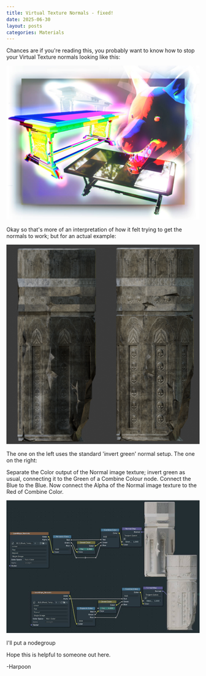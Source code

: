 ```yaml
---
title: Virtual Texture Normals - fixed!
date: 2025-06-30
layout: posts
categories: Materials
---
```


Chances are if you're reading this, you probably want to know how to stop your Virtual Texture normals looking like this:

<p align="center">
  <img src="/assets/images/bad-normals.jpg" alt="A collage of images of assets with very badly behaved normals." />
</p>

Okay so that's more of an interpretation of how it felt trying to get the normals to work; but for an actual example:

<p align="center">
  <img src="/assets/images/before_and_after_pillars.webp" alt="Two carved pillars, the one on the left has bad normals, the one on the right looks quite nice." />
</p>

The one on the left uses the standard 'invert green' normal setup. The one on the right: 

Separate the Color output of the Normal image texture; invert green as usual, connecting it to the Green of a Combine Colour node.
Connect the Blue to the Blue.
Now connect the Alpha of the Normal image texture to the Red of Combine Color. 



<p align="center">
  <img src="/assets/images/uncoloured_pillar_comparison.jpg" alt="Two carved pillars without colour applied, next to their respective Normal node trees. The one on the top/left has bad normals, the one on the bottom/right looks quite nice." />
</p>



I'll put a nodegroup

Hope this is helpful to someone out here.

-Harpoon
